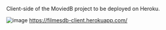 Client-side of the MoviedB project to be deployed on Heroku.

![image](https://user-images.githubusercontent.com/83734367/153616651-d05fdc97-2e82-4284-97dd-b74897bad34a.png)
https://filmesdb-client.herokuapp.com/
